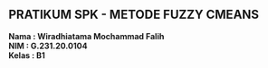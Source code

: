 ## PRATIKUM SPK - METODE FUZZY CMEANS

<b>Nama    : Wiradhiatama Mochammad Falih</b><br>
<b>NIM     : G.231.20.0104</b><br>
<b>Kelas   : B1 <Sore></b><br>
